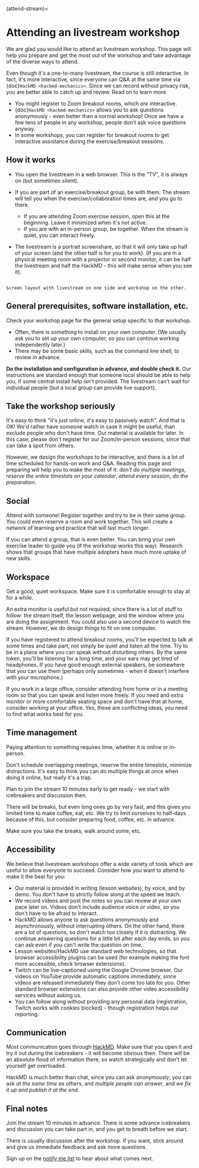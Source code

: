 (attend-stream)=
# Attending an livestream workshop

We are glad you would like to attend an livestream workshop.  This page
will help you prepare and get the most out of the workshop and take
advantage of the diverse ways to attend.

Even though it's a one-to-many livestream, the course is still
interactive.  In fact, it's more interactive, since everyone can Q&A
at the same time via {doc}`HackMD <hackmd-mechanics>`.  Since we can
record without privacy risk, you are better able to catch up and
review.  Read on to learn more.

- You might register to Zoom breakout rooms, which *are* interactive.
- {doc}`HackMD <hackmd-mechanics>` allows you to ask questions anonymously -
  even better than a normal workshop!  Once we have a few tens of people in
  any workshop, people don't ask voice questions anyway.
- In some workshops, you can register for breakout rooms to get
  interactive assistance during the exercise/breakout sessions.



## How it works

- You open the livestream in a web browser.  This is the "TV", it is
  always on (but sometimes silent).
- If you are part of an exercise/breakout group, be with them.  The
  stream will tell you when the exercise/collaboration times are, and
  you go to there.
  - If you are attending Zoom exercise session, open this at the
    beginning.  Leave it minimized when it's not active.
  - If you are with an in-person group, be together.  When the stream
    is quiet, you can interact freely.

- The livestream is a portrait screenshare, so that it will only take
  up half of your screen (and the other half is for you to work).  (If
  you are in a physical meeting room with a projector or second
  monitor, it can be half the livestream and half the HackMD - this
  will make sense when you see it).


```{figure} img/layout--learner-livestream-sidebyside-onebrowser.png

Screen layout with livestream on one side and workshop on the other.
```


## General prerequisites, software installation, etc.

Check your workshop page for the general setup specific to that
workshop.

- Often, there is something to install on your own computer.  (We
  usually ask you to set up your own computer, so you can continue
  working independently later.)
- There may be some basic skills, such as the command line shell, to
  review in advance.

**Do the installation and configuration in advance, and double check
it.**  Our instructions are standard enough that someone local should
be able to help you, if some central install help isn't provided.  The
livestream can't wait for individual people (but a local group can
provide live support).



## Take the workshop seriously

It's easy to think "it's just online, it's easy to passively watch".
And that is OK!  We'd rather have someone watch in case it might be
useful, than exclude people who don't have time.  Our material is
available for later.  In this case, please don't register for our
Zoom/in-person sessions, since that can take a spot from others.

However, we design the workshops to be interactive, and there is a lot
of time scheduled for hands-on work and Q&A.  Reading this page and
preparing will help you to make the most of it: *don't do multiple
meetings*, *reserve the entire timeslots on your calendar*, *attend
every session*, *do the preparation*.




## Social

Attend with someone!  Register together and try to be in their same
group.  You could even reserve a room and work together.  This will
create a network of learning and practice that will last much longer.

If you can attend a group, that is even better.  You can bring your
own exercise leader to guide you (if the workshop works this way).  Research
shows that groups that have multiple adopters have much more uptake of
new skills.



## Workspace

Get a good, quiet workspace.  Make sure it is comfortable enough to
stay at for a while.

An extra monitor is useful but not required, since there is a lot of
stuff to follow: the stream itself, the lesson webpage, and the window
where you are doing the assignment.  You could also use a second
device to watch the stream.  However, we do design things to fit on
one computer.

If you have registered to attend breakout rooms, you'll be expected
to talk at some times and take part, not simply be
quiet and listen all the time.  Try to be in a place where you can
speak without disturbing others.  By the same token, you'll be
listening for a long time, and your ears may get tired of headphones.
If you have good enough external speakers, be somewhere that you can
use them (perhaps only sometimes - when it doesn't interfere with your
microphone.)

If you work in a large office, consider attending from home or in a
meeting room so that you can speak and listen more freely.  If you
need and extra monitor or more comfortable seating space and don't
have that at home, consider working at your office.  Yes, these are
conflicting ideas, you need to find what works best for you.



## Time management

Paying attention to something requires time, whether it is online or
in-person.

Don't schedule overlapping meetings, reserve the entire timeslots,
minimize distractions.  It's easy to think you can do multiple things
at once when doing it online, but really it's a trap.

Plan to join the stream 10 minutes early to get ready - we start with
icebreakers and discussion then.

There will be breaks, but even long ones go by very fast, and this
gives you limited time to make coffee, eat, etc.  We try to limit
ourselves to half-days because of this, but consider preparing food,
coffee, etc. in advance.

Make sure you take the breaks, walk around some, etc.



## Accessibility

We believe that livestream workshops offer a wide variety of tools
which are useful to allow everyone to succeed.  Consider how you want
to attend to make it the best for you:

* Our material is provided in writing (lesson websites), by voice, and
  by demo.  You don't have to strictly follow along at the speed we
  teach.
* We record videos and post the notes so you can review at your own
  pace later on. Videos don't include audience voice or video, so you
  don't have to be afraid to interact.
* HackMD allows anyone to ask questions anonymously and
  asynchronously, without interrupting others. On the other hand,
  there are a *lot* of questions, so don't watch too closely if it is
  distracting.  We continue answering questions for a little bit after
  each day ends, so you can ask even if you can't write the question
  on time.
* Lesson websites/HackMD use standard web technologies, so that
  browser accessibility plugins can be used (for example making the
  font more accessible, check browser extensions).
* Twitch can be live-captioned using the Google Chrome browser.  Our
  videos on YouTube provide automatic captions immediately, since
  videos are released immediately they don't come too late for you.
  Other standard browser extensions can also provide other video
  accessibility services without asking us.
* You can follow along without providing any personal data
  (registration, Twitch works with cookies blocked) - though
  registration helps our reporting.



## Communication

Most communication goes through [HackMD](hackmd-mechanics). Make sure
that you open it and try it out during the icebreakers - it will
become obvious then.  There will be an absolute flood of information
there, so watch strategically and don't let yourself get overloaded.

HackMD is much better than chat, since you can ask *anonymously*, you
can ask *at the same time as others*, and *multiple people can
answer*, and *we fix it up and publish it at the end*.



## Final notes

Join the stream 10 minutes in advance.  There is some advance
icebreakers and discussion you can take part in, and you get to breath
before we start.

There is usually discussion after the workshop.  If you want, stick
around and give us immediate feedback and ask more questions.

Sign up on the [notify me
list](https://coderefinery.org/workshops/upcoming/#notify-me) to hear
about what comes next.
